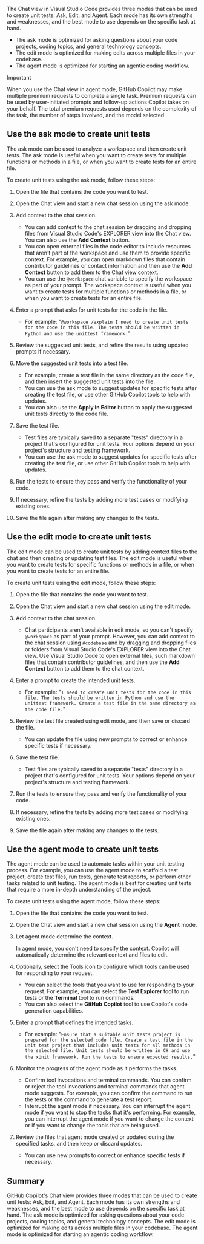 The Chat view in Visual Studio Code provides three modes that can be used to create unit tests: Ask, Edit, and Agent. Each mode has its own strengths and weaknesses, and the best mode to use depends on the specific task at hand.

- The ask mode is optimized for asking questions about your code projects, coding topics, and general technology concepts.
- The edit mode is optimized for making edits across multiple files in your codebase.
- The agent mode is optimized for starting an agentic coding workflow.

> [!IMPORTANT]
> When you use the Chat view in agent mode, GitHub Copilot may make multiple premium requests to complete a single task. Premium requests can be used by user-initiated prompts and follow-up actions Copilot takes on your behalf. The total premium requests used depends on the complexity of the task, the number of steps involved, and the model selected.

## Use the ask mode to create unit tests

The ask mode can be used to analyze a workspace and then create unit tests. The ask mode is useful when you want to create tests for multiple functions or methods in a file, or when you want to create tests for an entire file.

To create unit tests using the ask mode, follow these steps:

1. Open the file that contains the code you want to test.

1. Open the Chat view and start a new chat session using the ask mode.

1. Add context to the chat session.

    - You can add context to the chat session by dragging and dropping files from Visual Studio Code's EXPLORER view into the Chat view. You can also use the **Add Context** button.
    - You can open external files in the code editor to include resources that aren't part of the workspace and use them to provide specific context. For example, you can open markdown files that contain contributor guidelines or contact information and then use the **Add Context** button to add them to the Chat view context.
    - You can use the `@workspace` chat variable to specify the workspace as part of your prompt. The workspace context is useful when you want to create tests for multiple functions or methods in a file, or when you want to create tests for an entire file.

1. Enter a prompt that asks for unit tests for the code in the file.

    - For example: "`@workspace /explain I need to create unit tests for the code in this file. The tests should be written in Python and use the unittest framework.`"

1. Review the suggested unit tests, and refine the results using updated prompts if necessary.

1. Move the suggested unit tests into a test file.

    - For example, create a test file in the same directory as the code file, and then insert the suggested unit tests into the file.
    - You can use the ask mode to suggest updates for specific tests after creating the test file, or use other GitHub Copilot tools to help with updates.
    - You can also use the **Apply in Editor** button to apply the suggested unit tests directly to the code file.

1. Save the test file.

    - Test files are typically saved to a separate "tests" directory in a project that's configured for unit tests. Your options depend on your project's structure and testing framework.
    - You can use the ask mode to suggest updates for specific tests after creating the test file, or use other GitHub Copilot tools to help with updates.

1. Run the tests to ensure they pass and verify the functionality of your code.

1. If necessary, refine the tests by adding more test cases or modifying existing ones.

1. Save the file again after making any changes to the tests.

## Use the edit mode to create unit tests

The edit mode can be used to create unit tests by adding context files to the chat and then creating or updating test files. The edit mode is useful when you want to create tests for specific functions or methods in a file, or when you want to create tests for an entire file.

To create unit tests using the edit mode, follow these steps:

1. Open the file that contains the code you want to test.

1. Open the Chat view and start a new chat session using the edit mode.

1. Add context to the chat session.

    - Chat participants aren't available in edit mode, so you can't specify `@workspace` as part of your prompt. However, you can add context to the chat session using `#codebase` and by dragging and dropping files or folders from Visual Studio Code's EXPLORER view into the Chat view. Use Visual Studio Code to open external files, such markdown files that contain contributor guidelines, and then use the **Add Context** button to add them to the chat context.

1. Enter a prompt to create the intended unit tests.

    - For example: "`I need to create unit tests for the code in this file. The tests should be written in Python and use the unittest framework. Create a test file in the same directory as the code file.`"

1. Review the test file created using edit mode, and then save or discard the file.

    - You can update the file using new prompts to correct or enhance specific tests if necessary.

1. Save the test file.

    - Test files are typically saved to a separate "tests" directory in a project that's configured for unit tests. Your options depend on your project's structure and testing framework.

1. Run the tests to ensure they pass and verify the functionality of your code.

1. If necessary, refine the tests by adding more test cases or modifying existing ones.

1. Save the file again after making any changes to the tests.

## Use the agent mode to create unit tests

The agent mode can be used to automate tasks within your unit testing process. For example, you can use the agent mode to scaffold a test project, create test files, run tests, generate test reports, or perform other tasks related to unit testing. The agent mode is best for creating unit tests that require a more in-depth understanding of the project.

To create unit tests using the agent mode, follow these steps:

1. Open the file that contains the code you want to test.

1. Open the Chat view and start a new chat session using the **Agent** mode.

1. Let agent mode determine the context.

    In agent mode, you don't need to specify the context. Copilot will automatically determine the relevant context and files to edit.

1. Optionally, select the Tools icon to configure which tools can be used for responding to your request.

    - You can select the tools that you want to use for responding to your request. For example, you can select the **Test Explorer** tool to run tests or the **Terminal** tool to run commands.
    - You can also select the **GitHub Copilot** tool to use Copilot's code generation capabilities.

1. Enter a prompt that defines the intended tasks.

    - For example: "`Ensure that a suitable unit tests project is prepared for the selected code file. Create a test file in the unit test project that includes unit tests for all methods in the selected file. Unit tests should be written in C# and use the xUnit framework. Run the tests to ensure expected results.`"

1. Monitor the progress of the agent mode as it performs the tasks.

    - Confirm tool invocations and terminal commands. You can confirm or reject the tool invocations and terminal commands that agent mode suggests. For example, you can confirm the command to run the tests or the command to generate a test report.
    - Interrupt the agent mode if necessary. You can interrupt the agent mode if you want to stop the tasks that it's performing. For example, you can interrupt the agent mode if you want to change the context or if you want to change the tools that are being used.

1. Review the files that agent mode created or updated during the specified tasks, and then keep or discard updates.

    - You can use new prompts to correct or enhance specific tests if necessary.

## Summary

GitHub Copilot's Chat view provides three modes that can be used to create unit tests: Ask, Edit, and Agent. Each mode has its own strengths and weaknesses, and the best mode to use depends on the specific task at hand. The ask mode is optimized for asking questions about your code projects, coding topics, and general technology concepts. The edit mode is optimized for making edits across multiple files in your codebase. The agent mode is optimized for starting an agentic coding workflow.
